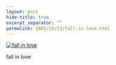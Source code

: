```yaml
---
layout: post
hide-title: true
excerpt_separator: “”
permalink: 2005/10/13/fall-in-love.html
---
```

[![fall in love](https://dl.dropbox.com/u/4255155/blog/600/fall_in_love.jpg)](https://dl.dropbox.com/u/4255155/blog/fall_in_love.jpg) 

fall in love